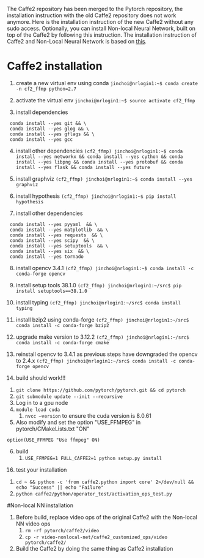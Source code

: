 The Caffe2 repository has been merged to the Pytorch repository, the installation instruction with the old Caffe2 repository does not work anymore. 
Here is the installation instruction of the new Caffe2 without any sudo access. Optionally, you can install Non-local Neural Network, built on top of the Caffe2 by following this instruction.
The installation instruction of Caffe2 and Non-Local Neural Network is based on [this](https://github.com/facebookresearch/video-nonlocal-net/blob/master/INSTALL.md).

# Caffe2 installation
1) create a new virtual env using conda
`jinchoi@nrlogin1:~$ conda create -n cf2_ffmp python=2.7`

2) activate the virtual env
`jinchoi@nrlogin1:~$ source activate cf2_ffmp`

3) install dependencies
```(cf2_ffmp) jinchoi@nrlogin1:~$ conda install --yes cmake && \
 conda install --yes git && \
 conda install --yes glog && \
 conda install --yes gflags && \
 conda install --yes gcc
```

4) install other dependencies
`(cf2_ffmp) jinchoi@nrlogin1:~$ conda install --yes networkx && conda install --yes cython && conda install --yes libpng && conda install --yes protobuf && conda install --yes flask && conda install --yes future`

5) install graphviz
`(cf2_ffmp) jinchoi@nrlogin1:~$ conda install --yes graphviz`

6) install hypothesis
`(cf2_ffmp) jinchoi@nrlogin1:~$ pip install hypothesis`

7) install other dependencies
```(cf2_ffmp) jinchoi@nrlogin1:~$ conda install --yes pydot && > conda install --yes lmdb && \
 conda install --yes pyyaml  && \
 conda install --yes matplotlib  && \
 conda install --yes requests  && \
 conda install --yes scipy  && \
 conda install --yes setuptools  && \
 conda install --yes six  && \
 conda install --yes tornado
```

8) install opencv 3.4.1
`(cf2_ffmp) jinchoi@nrlogin1:~$ conda install -c conda-forge opencv`

9) install setup tools 38.1.0
`(cf2_ffmp) jinchoi@nrlogin1:~/src$ pip install setuptools==38.1.0`

10) install typing
`(cf2_ffmp) jinchoi@nrlogin1:~/src$ conda install typing`

11) install bzip2 using conda-forge
`(cf2_ffmp) jinchoi@nrlogin1:~/src$  conda install -c conda-forge bzip2`

13) upgrade make version to 3.12.2
`(cf2_ffmp) jinchoi@nrlogin1:~/src$ conda install -c conda-forge cmake`

14) reinstall opencv to 3.4.1 as previous steps have downgraded the opencv to 2.4.x
`(cf2_ffmp) jinchoi@nrlogin1:~/src$ conda install -c conda-forge opencv`

15) build should work!!! 
1. `git clone https://github.com/pytorch/pytorch.git && cd pytorch`
2. `git submodule update --init --recursive`
3. Log in to a gpu node
4. `module load cuda`
    1. `nvcc —version` to ensure the cuda version is 8.0.61
5. Also modify and set the option "USE_FFMPEG" in pytorch/CMakeLists.txt "ON"
```
option(USE_FFMPEG "Use ffmpeg" ON)
```
6. build
    1. `USE_FFMPEG=1 FULL_CAFFE2=1 python setup.py install` 

16) test your installation
1. `cd ~ && python -c 'from caffe2.python import core' 2>/dev/null && echo "Success" || echo "Failure"`
2. `python caffe2/python/operator_test/activation_ops_test.py`


#Non-local NN installation
1. Before build, replace video ops of the original Caffe2 with the Non-local NN video ops
    1. `rm -rf pytorch/caffe2/video`
    2. `cp -r video-nonlocal-net/caffe2_customized_ops/video pytorch/caffe2/`
2. Build the Caffe2 by doing the same thing as Caffe2 installation

